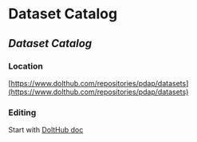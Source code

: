 # Dataset Catalog

## _Dataset Catalog_

### Location

[https://www.dolthub.com/repositories/pdap/datasets](https://www.dolthub.com/repositories/pdap/datasets)

### Editing

Start with [DoltHub doc](../tools/tools-pdap-docs-1.0.0-documentation.md)

